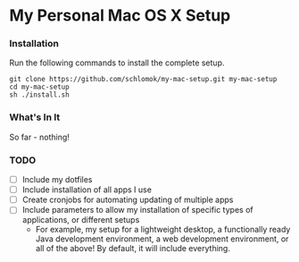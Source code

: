 # My Personal Mac OS X Setup

### Installation

Run the following commands to install the complete setup.

    git clone https://github.com/schlomok/my-mac-setup.git my-mac-setup
    cd my-mac-setup
    sh ./install.sh

### What's In It

So far - nothing!

### TODO

* [ ] Include my dotfiles
* [ ] Include installation of all apps I use
* [ ] Create cronjobs for automating updating of multiple apps
* [ ] Include parameters to allow my installation of specific types of applications, or different
      setups
    - For example, my setup for a lightweight desktop, a functionally ready Java development 
      environment, a web development environment, or all of the above! By default, it will include
      everything.

